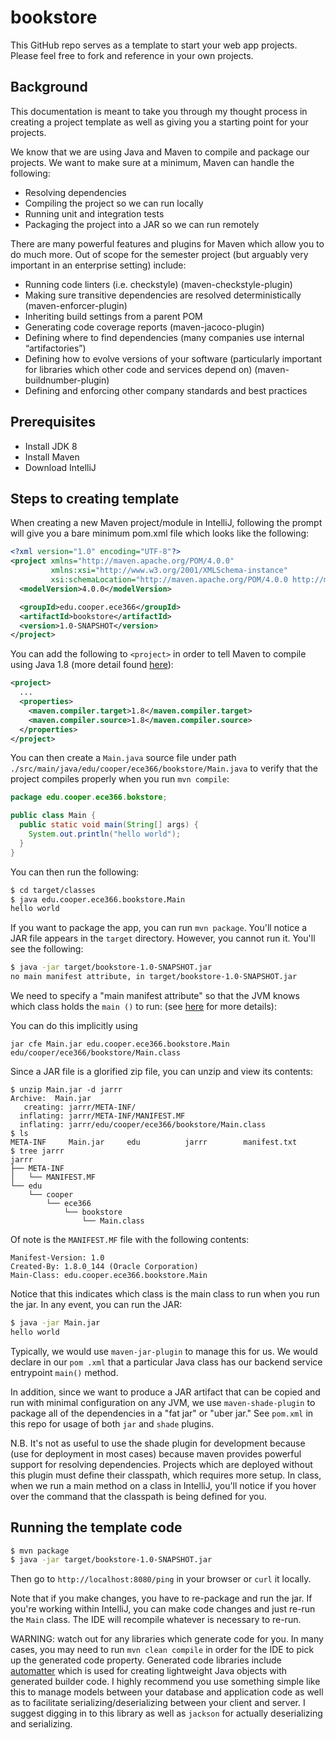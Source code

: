 # bookstore

This GitHub repo serves as a template to start your web app projects. Please feel free to fork 
and reference in your own projects.

## Background

This documentation is meant to take you through my thought process in creating a project template
 as well as giving you a starting point for your projects.

We know that we are using Java and Maven to compile and package our projects. We want to make sure at a minimum, Maven can handle the following:

- Resolving dependencies
- Compiling the project so we can run locally
- Running unit and integration tests
- Packaging the project into a JAR so we can run remotely

There are many powerful features and plugins for Maven which allow you to do much more. Out of scope for the semester project (but arguably very important in an enterprise setting) include:

- Running code linters (i.e. checkstyle) (maven-checkstyle-plugin)
- Making sure transitive dependencies are resolved deterministically (maven-enforcer-plugin)
- Inheriting build settings from a parent POM
- Generating code coverage reports (maven-jacoco-plugin)
- Defining where to find dependencies (many companies use internal “artifactories”)
- Defining how to evolve versions of your software (particularly important for libraries which 
other code and services depend on) (maven-buildnumber-plugin)
- Defining and enforcing other company standards and best practices

## Prerequisites

- Install JDK 8
- Install Maven
- Download IntelliJ

## Steps to creating template

When creating a new Maven project/module in IntelliJ, following the prompt will give you a bare 
minimum 
pom.xml file which looks like the following:

```xml
<?xml version="1.0" encoding="UTF-8"?>
<project xmlns="http://maven.apache.org/POM/4.0.0"
         xmlns:xsi="http://www.w3.org/2001/XMLSchema-instance"
         xsi:schemaLocation="http://maven.apache.org/POM/4.0.0 http://maven.apache.org/xsd/maven-4.0.0.xsd">
  <modelVersion>4.0.0</modelVersion>

  <groupId>edu.cooper.ece366</groupId>
  <artifactId>bookstore</artifactId>
  <version>1.0-SNAPSHOT</version>
</project>

```

You can add the following to `<project>` in order to tell Maven to compile using Java 1.8 (more 
detail found [here](http://tutorials.jenkov.com/maven/java-compiler.html)):

```xml
<project>
  ...
  <properties>
    <maven.compiler.target>1.8</maven.compiler.target>
    <maven.compiler.source>1.8</maven.compiler.source>
  </properties>
</project>
```

You can then create a `Main.java` source file under path `
./src/main/java/edu/cooper/ece366/bookstore/Main.java` to verify that the project compiles 
properly when you run `mvn compile`:

```java
package edu.cooper.ece366.bokstore;

public class Main {
  public static void main(String[] args) {
    System.out.println("hello world");
  }
}
``` 

You can then run the following:

```bash
$ cd target/classes
$ java edu.cooper.ece366.bookstore.Main
hello world
```

If you want to package the app, you can run `mvn package`. You'll notice a JAR file appears in 
the `target` directory. However, you cannot run it. You'll see the following:

```bash
$ java -jar target/bookstore-1.0-SNAPSHOT.jar 
no main manifest attribute, in target/bookstore-1.0-SNAPSHOT.jar
```

We need to specify a "main manifest attribute" so that the JVM knows which class holds the `main
()` to run: (see [here](https://www.baeldung.com/executable-jar-with-maven) for more details):

You can do this implicitly using 

```
jar cfe Main.jar edu.cooper.ece366.bookstore.Main edu/cooper/ece366/bookstore/Main.class
```

Since a JAR file is a glorified zip file, you can unzip and view its contents:

```
$ unzip Main.jar -d jarrr
Archive:  Main.jar
   creating: jarrr/META-INF/
  inflating: jarrr/META-INF/MANIFEST.MF
  inflating: jarrr/edu/cooper/ece366/bookstore/Main.class
$ ls
META-INF     Main.jar     edu          jarrr        manifest.txt
$ tree jarrr
jarrr
├── META-INF
│   └── MANIFEST.MF
└── edu
    └── cooper
        └── ece366
            └── bookstore
                └── Main.class
```

Of note is the `MANIFEST.MF` file with the following contents:

```
Manifest-Version: 1.0
Created-By: 1.8.0_144 (Oracle Corporation)
Main-Class: edu.cooper.ece366.bookstore.Main
``` 

Notice that this indicates which class is the main class to run when you run the jar. In any 
event, you can run the JAR:

```bash
$ java -jar Main.jar
hello world
```

Typically, we would use `maven-jar-plugin` to manage this for us. We would declare in our `pom
.xml` that a particular Java class has our backend service entrypoint `main()` method.

In addition, since we want to produce a JAR artifact that can be copied and run with minimal 
configuration on any JVM, we use `maven-shade-plugin` to package all of the dependencies in a 
"fat jar" or "uber jar." See `pom.xml` in this repo for usage of both `jar` and `shade` plugins. 

N.B. It's not as useful to use the shade plugin for development because (use for deployment in 
most cases) because maven provides powerful support for resolving dependencies. Projects which 
are deployed without this plugin must define their classpath, which requires more setup. In class, 
when we run a main method on a class in IntelliJ, you'll notice if you hover over the command 
that the classpath is being defined for you.

## Running the template code
```bash
$ mvn package
$ java -jar target/bookstore-1.0-SNAPSHOT.jar
```

Then go to `http://localhost:8080/ping` in your browser or `curl` it locally.

Note that if you make changes, you have to re-package and run the jar. If you're working within 
IntelliJ, you can make code changes and just re-run the `Main` class. The IDE will recompile 
whatever is necessary to re-run. 

WARNING: watch out for any libraries which generate code for you. In many cases, you may need to 
run `mvn clean compile` in order for the IDE to pick up the generated code property. Generated 
code libraries include [automatter](https://github.com/danielnorberg/auto-matter) which is used 
for creating lightweight Java objects with generated builder code. I highly recommend you use 
something simple like this to manage models between your database and application code as well as
 to facilitate serializing/deserializing between your client and server. I suggest digging in to 
 this library as well as `jackson` for actually deserializing and serializing.
 
 
